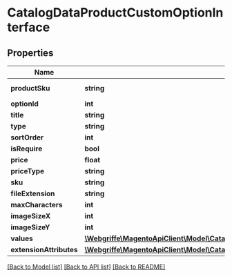 # CatalogDataProductCustomOptionInterface

## Properties
Name | Type | Description | Notes
------------ | ------------- | ------------- | -------------
**productSku** | **string** | Product SKU | 
**optionId** | **int** | Option id | [optional] 
**title** | **string** | Option title | 
**type** | **string** | Option type | 
**sortOrder** | **int** | Sort order | 
**isRequire** | **bool** | Is require | 
**price** | **float** | Price | [optional] 
**priceType** | **string** | Price type | [optional] 
**sku** | **string** | Sku | [optional] 
**fileExtension** | **string** |  | [optional] 
**maxCharacters** | **int** |  | [optional] 
**imageSizeX** | **int** |  | [optional] 
**imageSizeY** | **int** |  | [optional] 
**values** | [**\Webgriffe\MagentoApiClient\Model\CatalogDataProductCustomOptionValuesInterface[]**](CatalogDataProductCustomOptionValuesInterface.md) |  | [optional] 
**extensionAttributes** | [**\Webgriffe\MagentoApiClient\Model\CatalogDataProductCustomOptionExtensionInterface**](CatalogDataProductCustomOptionExtensionInterface.md) |  | [optional] 

[[Back to Model list]](../README.md#documentation-for-models) [[Back to API list]](../README.md#documentation-for-api-endpoints) [[Back to README]](../README.md)


